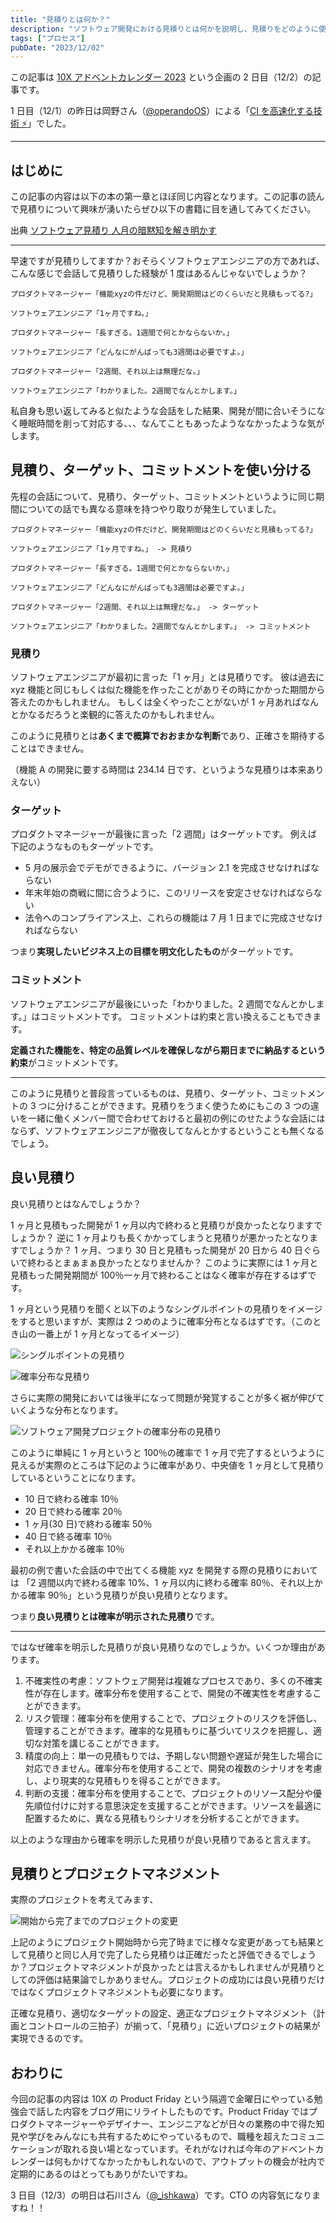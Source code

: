 ```yaml
---
title: "見積りとは何か？"
description: "ソフトウェア開発における見積りとは何かを説明し、見積りをどのように使うのか説明する"
tags: ["プロセス"]
pubDate: "2023/12/02"
---
```


この記事は [10X アドベントカレンダー 2023](https://10xall.notion.site/10X-2023-c074cdda2c9b4ac997d9ec0543f74931) という企画の 2 日目（12/2）の記事です。

1 日目（12/1）の昨日は岡野さん（[@operandoOS](https://twitter.com/operandoOS)）による「[CI を高速化する技術 ⚡️](https://product.10x.co.jp/entry/2023/12/01/113134)」でした。

---

## はじめに

この記事の内容は以下の本の第一章とほぼ同じ内容となります。この記事の読んで見積りについて興味が湧いたらぜひ以下の書籍に目を通してみてください。

出典 [ソフトウェア見積り 人月の暗黙知を解き明かす](https://www.amazon.co.jp/dp/B00KR96M6K)

---

早速ですが見積りしてますか？おそらくソフトウェアエンジニアの方であれば、こんな感じで会話して見積りした経験が 1 度はあるんじゃないでしょうか？

```
プロダクトマネージャー「機能xyzの件だけど、開発期間はどのくらいだと見積もってる?」

ソフトウェアエンジニア「1ヶ月ですね。」

プロダクトマネージャー「長すぎる。1週間で何とかならないか。」

ソフトウェアエンジニア「どんなにがんばっても3週間は必要ですよ。」

プロダクトマネージャー「2週間、それ以上は無理だな。」

ソフトウェアエンジニア「わかりました。2週間でなんとかします。」
```

私自身も思い返してみると似たような会話をした結果、開発が間に合いそうになく睡眠時間を削って対応する、、、なんてこともあったようななかったような気がします。

## 見積り、ターゲット、コミットメントを使い分ける

先程の会話について、見積り、ターゲット、コミットメントというように同じ期間についての話でも異なる意味を持つやり取りが発生していました。

```
プロダクトマネージャー「機能xyzの件だけど、開発期間はどのくらいだと見積もってる?」

ソフトウェアエンジニア「1ヶ月ですね。」 -> 見積り

プロダクトマネージャー「長すぎる。1週間で何とかならないか。」

ソフトウェアエンジニア「どんなにがんばっても3週間は必要ですよ。」

プロダクトマネージャー「2週間、それ以上は無理だな。」 -> ターゲット

ソフトウェアエンジニア「わかりました。2週間でなんとかします。」 -> コミットメント
```

### 見積り

ソフトウェアエンジニアが最初に言った「1 ヶ月」とは見積りです。
彼は過去に xyz 機能と同じもしくは似た機能を作ったことがありその時にかかった期間から答えたのかもしれません。
もしくは全くやったことがないが 1 ヶ月あればなんとかなるだろうと楽観的に答えたのかもしれません。

このように見積りとは**あくまで概算でおおまかな判断**であり、正確さを期待することはできません。

（機能 A の開発に要する時間は 234.14 日です、というような見積りは本来ありえない）

### ターゲット

プロダクトマネージャーが最後に言った「2 週間」はターゲットです。
例えば下記のようなものもターゲットです。

- 5 月の展示会でデモができるように、バージョン 2.1 を完成させなければならない
- 年末年始の商戦に間に合うように、このリリースを安定させなければならない
- 法令へのコンプライアンス上、これらの機能は 7 月 1 日までに完成させなければならない

つまり**実現したいビジネス上の目標を明文化したもの**がターゲットです。

### コミットメント

ソフトウェアエンジニアが最後にいった「わかりました。2 週間でなんとかします。」はコミットメントです。
コミットメントは約束と言い換えることもできます。

**定義された機能を、特定の品質レベルを確保しながら期日までに納品するという約束**がコミットメントです。

---

このように見積りと普段言っているものは、見積り、ターゲット、コミットメントの 3 つに分けることができます。見積りをうまく使うためにもこの 3 つの違いを一緒に働くメンバー間で合わせておけると最初の例にのせたような会話にはならず、ソフトウェアエンジニアが徹夜してなんとかするということも無くなるでしょう。

## 良い見積り

良い見積りとはなんでしょうか？

1 ヶ月と見積もった開発が 1 ヶ月以内で終わると見積りが良かったとなりますでしょうか？
逆に 1 ヶ月よりも長くかかってしまうと見積りが悪かったとなりますでしょうか？
1 ヶ月、つまり 30 日と見積もった開発が 20 日から 40 日ぐらいで終わるとまぁまぁ良かったとなりませんか？
このように実際には 1 ヶ月と見積もった開発期間が 100％一ヶ月で終わることはなく確率が存在するはずです。

1 ヶ月という見積りを聞くと以下のようなシングルポイントの見積りをイメージをすると思いますが、実際は 2 つめのように確率分布となるはずです。（このとき山の一番上が 1 ヶ月となってるイメージ）

![シングルポイントの見積り](../../assets/2023/software-estimation/20231201210341.png)

![確率分布な見積り](../../assets/2023/software-estimation/20231201210608.png)

さらに実際の開発においては後半になって問題が発覚することが多く裾が伸びていくような分布となります。

![ソフトウェア開発プロジェクトの確率分布の見積り](../../assets/2023/software-estimation/20231201211032.png)

このように単純に 1 ヶ月というと 100％の確率で 1 ヶ月で完了するというように見えるが実際のところは下記のように確率があり、中央値を 1 ヶ月として見積りしているということになります。

- 10 日で終わる確率 10％
- 20 日で終わる確率 20％
- 1 ヶ月(30 日)で終わる確率 50％
- 40 日で終る確率 10％
- それ以上かかる確率 10％

最初の例で書いた会話の中で出てくる機能 xyz を開発する際の見積りにおいては
「2 週間以内で終わる確率 10%、1 ヶ月以内に終わる確率 80％、それ以上かかる確率 90％」という見積りが良い見積りとなります。

つまり**良い見積りとは確率が明示された見積り**です。

---

ではなぜ確率を明示した見積りが良い見積りなのでしょうか。いくつか理由があります。

1. 不確実性の考慮：ソフトウェア開発は複雑なプロセスであり、多くの不確実性が存在します。確率分布を使用することで、開発の不確実性を考慮することができます。
2. リスク管理：確率分布を使用することで、プロジェクトのリスクを評価し、管理することができます。確率的な見積もりに基づいてリスクを把握し、適切な対策を講じることができます。
3. 精度の向上：単一の見積もりでは、予期しない問題や遅延が発生した場合に対応できません。確率分布を使用することで、開発の複数のシナリオを考慮し、より現実的な見積もりを得ることができます。
4. 判断の支援：確率分布を使用することで、プロジェクトのリソース配分や優先順位付けに対する意思決定を支援することができます。リソースを最適に配置するために、異なる見積もりシナリオを分析することができます。

以上のような理由から確率を明示した見積りが良い見積りであると言えます。

## 見積りとプロジェクトマネジメント

実際のプロジェクトを考えてみます、

![開始から完了までのプロジェクトの変更](../../assets/2023/software-estimation/20231201213944.png)

上記のようにプロジェクト開始時から完了時までに様々な変更があっても結果として見積りと同じ人月で完了したら見積りは正確だったと評価できるでしょうか？プロジェクトマネジメントが良かったとは言えるかもしれませんが見積りとしての評価は結果論でしかありません。プロジェクトの成功には良い見積りだけではなくプロジェクトマネジメントも必要になります。

正確な見積り、適切なターゲットの設定、適正なプロジェクトマネジメント（計画とコントロールの三拍子）が揃って、「見積り」に近いプロジェクトの結果が実現できるのです。

## おわりに

今回の記事の内容は 10X の Product Friday という隔週で金曜日にやっている勉強会で話した内容をブログ用にリライトしたものです。Product Friday ではプロダクトマネージャーやデザイナー、エンジニアなどが日々の業務の中で得た知見や学びをみんなにも共有するためにやっているもので、職種を超えたコミュニケーションが取れる良い場となっています。それがなければ今年のアドベントカレンダーは何もかけてなかったかもしれないので、アウトプットの機会が社内で定期的にあるのはとってもありがたいですね。

3 日目（12/3）の明日は石川さん（[@\_ishkawa](https://twitter.com/_ishkawa)）です。CTO の内容気になりますね！！
